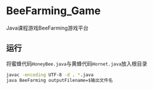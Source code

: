 # BeeFarming_Game

Java课程游戏BeeFarming游戏平台

## 运行

将蜜蜂代码`HoneyBee.java`与黄蜂代码`Hornet.java`放入根目录

```bash
javac -encoding UTF-8 -d . *.java
java BeeFarming outputFilename=$输出文件名
```
